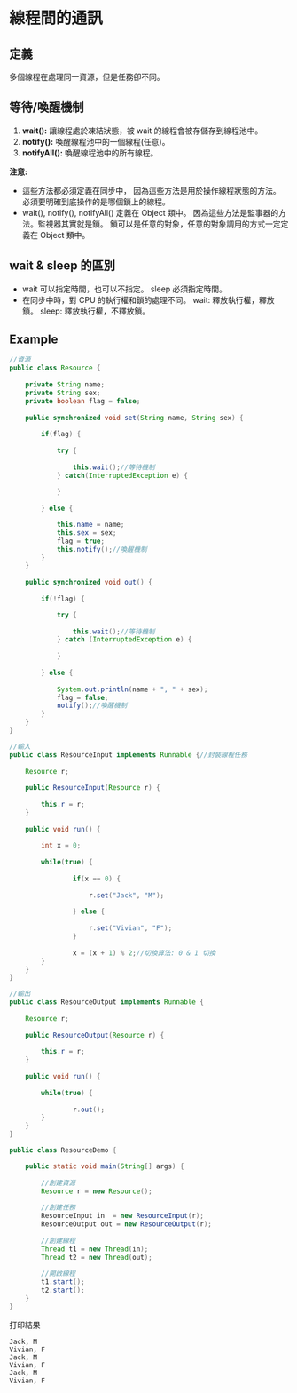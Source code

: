 # 線程間的通訊

## 定義
多個線程在處理同一資源，但是任務卻不同。

## 等待/喚醒機制
1. **wait():** 讓線程處於凍結狀態，被 wait 的線程會被存儲存到線程池中。
2. **notify():** 喚醒線程池中的一個線程(任意)。
3. **notifyAll():** 喚醒線程池中的所有線程。

**注意:** 
- 這些方法都必須定義在同步中，
  因為這些方法是用於操作線程狀態的方法。
  必須要明確到底操作的是哪個鎖上的線程。
-  wait(), notify(), notifyAll() 定義在 Object 類中。
  因為這些方法是監事器的方法。監視器其實就是鎖。
  鎖可以是任意的對象，任意的對象調用的方式一定定義在 Object 類中。

## wait & sleep 的區別

- wait 可以指定時間，也可以不指定。
  sleep 必須指定時間。
- 在同步中時，對 CPU 的執行權和鎖的處理不同。
  wait: 釋放執行權，釋放鎖。
  sleep: 釋放執行權，不釋放鎖。

## Example
```java
//資源
public class Resource {
	
	private String name;
	private String sex;
	private boolean flag = false;
	
	public synchronized void set(String name, String sex) {
		
		if(flag) {
			
			try {
				
				this.wait();//等待機制
			} catch(InterruptedException e) {
						
			}
			
		} else {

			this.name = name;
			this.sex = sex;
			flag = true;
			this.notify();//喚醒機制
		}
	}
	
	public synchronized void out() {
		
		if(!flag) {

			try {
				
				this.wait();//等待機制
			} catch (InterruptedException e) {
				
			}
			
		} else {
			
			System.out.println(name + ", " + sex);
			flag = false;
			notify();//喚醒機制
		}
	}
}

//輸入
public class ResourceInput implements Runnable {//封裝線程任務
	
	Resource r;
	
	public ResourceInput(Resource r) {
		
		this.r = r;
	}
	
	public void run() {
		
		int x = 0;
		
		while(true) {
			
				if(x == 0) {
					
					r.set("Jack", "M");
					
				} else {
					
					r.set("Vivian", "F");
				}
			
				x = (x + 1) % 2;//切換算法: 0 & 1 切換
		}
	}
}

//輸出
public class ResourceOutput implements Runnable {
	
	Resource r;
	
	public ResourceOutput(Resource r) {
		
		this.r = r;
	}
	
	public void run() {
		
		while(true) {
			
				r.out();
		}
	}
}

public class ResourceDemo {

	public static void main(String[] args) {
		
		//創建資源
		Resource r = new Resource();
		
		//創建任務
		ResourceInput in  = new ResourceInput(r);
		ResourceOutput out = new ResourceOutput(r);
		
		//創建線程
		Thread t1 = new Thread(in);
		Thread t2 = new Thread(out);
		
		//開啟線程
		t1.start();
		t2.start();
	}
}
```
打印結果
```
Jack, M
Vivian, F
Jack, M
Vivian, F
Jack, M
Vivian, F
```
